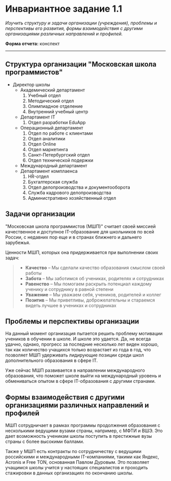 # Инвариантное задание 1.1

*Изучить структуру и задачи организации (учреждения), проблемы и перспективы его развития, формы взаимодействия с другими организациями различных направлений и профилей.*

**Форма отчета:** конспект

---

## Структура организации "Московская школа программистов"

- Директор школы
    - Академический департамент
        1. Учебный отдел
        2. Методический отдел
        3. Олимпиадное отделение
        4. Внутренний учебный центр
    - Департамент IT
        1. Отдел разработки EduApp
    - Операционный департамент
        1. Отдел по работе с клиентами
        2. Отдел аналитики
        3. Отдел Online
        4. Отдел маркетинга
        5. Санкт-Петербургский отдел
        6. Отдел технической подержки
    - Международный департамент
    - Департамент комплаенса
        1. HR-отдел
        2. Бухгалтерская служба
        3. Отдел делопроизводства и документооборота
        4. Служба кадрового делопроизводства
        5. Административно хозяйственный отдел

## Задачи организации

"Московская школа программистов (МШП)" считает своей миссией качественное и доступное IT-образование для школьников по всей России, с недавних пор еще и в странах ближнего и дальнего зарубежья.

Ценности МШП, которых она придерживается при выполнении своих задач:

> - **Качество** – Мы сделали качество образования смыслом своей работы
> - **Забота** – Мы заботимся об учениках, родителях и сотрудниках
> - **Равенство** – Мы помогаем раскрыть потенциал каждому ученику и сотруднику в равной степени
> - **Уважение** – Мы уважаем себя, учеников, родителей и коллег
> - **Позитив** – Мы приветливы, доброжелательны и стараемся видеть лучшее в учениках и сотрудниках

## Проблемы и перспективы организации

На данный момент организация пытается решить проблему мотивации учеников в обучении в школе. И школе это удается. Да, не всегда удачно, однако, прогресс за последние несколько лет виден хорошо, так как количество учащихся только возрастает из года в год, что позволяет МШП удерживать лидирующие позиции среди школ дополнительного образования в сфере IT.

Уже сейчас МШП развивается в направлении международного образования, что поможет школе выйти на международный уровень и обмениваться опытом в сфере IT-образования с другими странами.

## Формы взаимодействия с другими организациями различных направлений и профилей

МШП сотрудничает в рамках программы продолжения образования с несколькими ведущими вузами страны, например, с МФТИ и ВШЭ. Это дает возможность ученикам школы поступить в престижные вузы страны с более высокими баллами.

Также у МШП есть контракты по сотрудничеству с ведущими российскими и международными IT-компаниями, такими как Яндекс, Acronis и Free TON, основанная Павлом Дуровым. Это позволяет учащимся школы учится у настоящих специалистов и проходить стажировки в данных организациях по окончанию школы.